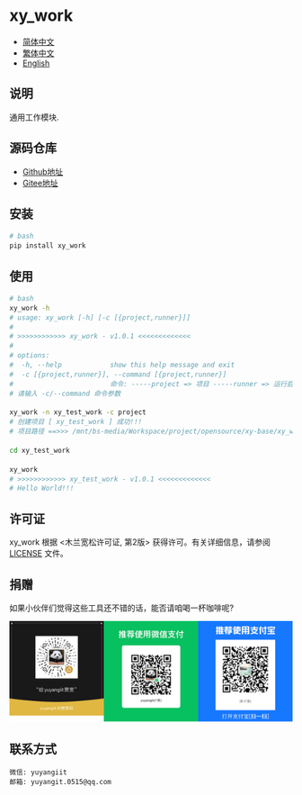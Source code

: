 <!--
 * @Author: yuyangit yuyangit.0515@qq.com
 * @Date: 2024-10-18 13:02:22
 * @LastEditors: yuyangit yuyangit.0515@qq.com
 * @LastEditTime: 2024-10-23 20:50:08
 * @FilePath: /xy_work/readme/README_zh_CN.md
 * @Description: 这是默认设置,请设置`customMade`, 打开koroFileHeader查看配置 进行设置: https://github.com/OBKoro1/koro1FileHeader/wiki/%E9%85%8D%E7%BD%AE
-->
# xy_work

- [简体中文](README_zh_CN.md)
- [繁体中文](README_zh_TW.md)
- [English](README_en.md)


## 说明

通用工作模块.

## 源码仓库

- <a href="https://github.com/xy-base/xy_work.git" target="_blank">Github地址</a>  
- <a href="https://gitee.com/xy-base/xy_work.git" target="_blank">Gitee地址</a>

## 安装

```bash
# bash
pip install xy_work
```

## 使用

```bash
# bash
xy_work -h
# usage: xy_work [-h] [-c [{project,runner}]]
#
# >>>>>>>>>>>> xy_work - v1.0.1 <<<<<<<<<<<<<
#
# options:
#  -h, --help            show this help message and exit
#  -c [{project,runner}], --command [{project,runner}]
#                        命令: -----project => 项目 -----runner => 运行启动器
# 请输入 -c/--command 命令参数

xy_work -n xy_test_work -c project
# 创建项目 [ xy_test_work ] 成功!!!
# 项目路径 ==>>> /mnt/bs-media/Workspace/project/opensource/xy-base/xy_work/test/xy_test_work

cd xy_test_work

xy_work
# >>>>>>>>>>>> xy_test_work - v1.0.1 <<<<<<<<<<<<<
# Hello World!!!

```

## 许可证
xy_work 根据 <木兰宽松许可证, 第2版> 获得许可。有关详细信息，请参阅 [LICENSE](../LICENSE) 文件。

## 捐赠

如果小伙伴们觉得这些工具还不错的话，能否请咱喝一杯咖啡呢?  

![Pay-Total](./Pay-Total.png)


## 联系方式

```
微信: yuyangiit
邮箱: yuyangit.0515@qq.com
```